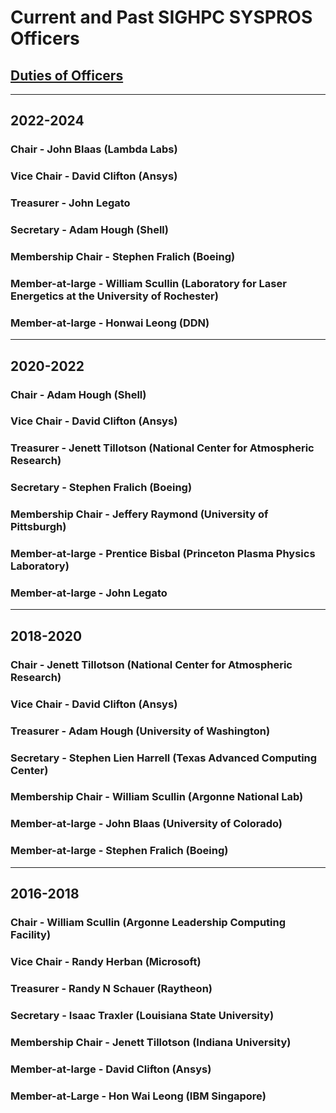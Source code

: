 # Current and Past SIGHPC SYSPROS Officers

## [Duties of Officers](https://github.com/SIGHPC-SYSPROS/OrganizationalDocs/blob/master/SIGHPCSystemsBylaws.md#article-v-duties-of-officers)

----
## 2022-2024

### Chair - John Blaas (Lambda Labs) 
### Vice Chair - David Clifton (Ansys)
### Treasurer - John Legato
### Secretary - Adam Hough (Shell)
### Membership Chair - Stephen Fralich (Boeing)
### Member-at-large - William Scullin (Laboratory for Laser Energetics at the University of Rochester)
### Member-at-large - Honwai Leong (DDN)

----
## 2020-2022

### Chair - Adam Hough (Shell)
### Vice Chair - David Clifton (Ansys)
### Treasurer - Jenett Tillotson (National Center for Atmospheric Research)
### Secretary - Stephen Fralich (Boeing)
### Membership Chair - Jeffery Raymond (University of Pittsburgh)
### Member-at-large - Prentice Bisbal (Princeton Plasma Physics Laboratory)
### Member-at-large - John Legato

----
## 2018-2020

### Chair - Jenett Tillotson (National Center for Atmospheric Research)
### Vice Chair - David Clifton (Ansys)
### Treasurer - Adam Hough (University of Washington)
### Secretary - Stephen Lien Harrell (Texas Advanced Computing Center)
### Membership Chair - William Scullin (Argonne National Lab)
### Member-at-large - John Blaas (University of Colorado)
### Member-at-large - Stephen Fralich (Boeing)

----
## 2016-2018

### Chair - William Scullin (Argonne Leadership Computing Facility)
### Vice Chair -  Randy Herban (Microsoft)
### Treasurer - Randy N Schauer (Raytheon)
### Secretary - Isaac Traxler (Louisiana State University)
### Membership Chair - Jenett Tillotson (Indiana University)
### Member-at-large - David Clifton (Ansys)
### Member-at-Large - Hon Wai Leong (IBM Singapore)
